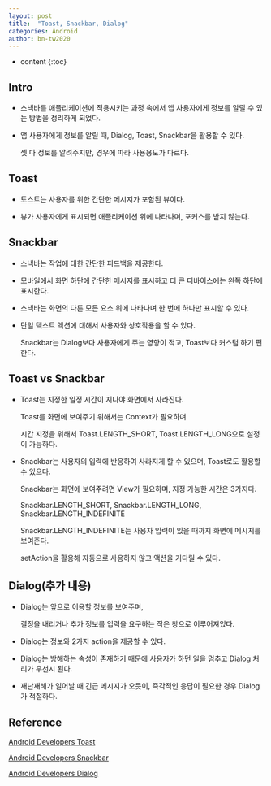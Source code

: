 ```yaml
---
layout: post
title:  "Toast, Snackbar, Dialog"
categories: Android
author: bn-tw2020
---
```

* content
{:toc}


## Intro

- 스낵바를 애플리케이션에 적용시키는 과정 속에서 앱 사용자에게 정보를 알릴 수 있는 방법을 정리하게 되었다.

- 앱 사용자에게 정보를 알릴 때, Dialog, Toast, Snackbar을 활용할 수 있다.

  셋 다 정보를 알려주지만, 경우에 따라 사용용도가 다르다.





## Toast

- 토스트는 사용자를 위한 간단한 메시지가 포함된 뷰이다.

- 뷰가 사용자에게 표시되면 애플리케이션 위에 나타나며, 포커스를 받지 않는다.


## Snackbar

- 스낵바는 작업에 대한 간단한 피드백을 제공한다.

- 모바일에서 화면 하단에 간단한 메시지를 표시하고 더 큰 디바이스에는 왼쪽 하단에 표시한다.

- 스낵바는 화면의 다른 모든 요소 위에 나타나며 한 번에 하나만 표시할 수 있다.

- 단일 텍스트 액션에 대해서 사용자와 상호작용을 할 수 있다.
  
  Snackbar는 Dialog보다 사용자에게 주는 영향이 적고, Toast보다 커스텀 하기 편한다.


## Toast vs Snackbar

- Toast는 지정한 일정 시간이 지나야 화면에서 사라진다.

  Toast를 화면에 보여주기 위해서는 Context가 필요하며

  시간 지정을 위해서 Toast.LENGTH_SHORT, Toast.LENGTH_LONG으로 설정이 가능하다.

- Snackbar는 사용자의 입력에 반응하여 사라지게 할 수 있으며, Toast로도 활용할 수 있으다.

  Snackbar는 화면에 보여주려면 View가 필요하며, 지정 가능한 시간은 3가지다.

  Snackbar.LENGTH_SHORT, Snackbar.LENGTH_LONG, Snackbar.LENGTH_INDEFINITE

  Snackbar.LENGTH_INDEFINITE는 사용자 입력이 있을 때까지 화면에 메시지를 보여준다.

  setAction을 활용해 자동으로 사용하지 않고 액션을 기다릴 수 있다.

## Dialog(추가 내용)

- Dialog는 앞으로 이용할 정보를 보여주며, 

  결정을 내리거나 추가 정보를 입력을 요구하는 작은 창으로 이루어져있다.

- Dialog는 정보와 2가지 action을 제공할 수 있다.

- Dialog는 방해하는 속성이 존재하기 때문에 사용자가 하던 일을 멈추고 Dialog 처리가 우선시 된다.

- 재난재해가 일어날 때 긴급 메시지가 오듯이, 즉각적인 응답이 필요한 경우 Dialog가 적절하다.


## Reference

[Android Developers Toast](https://developer.android.com/reference/android/widget/Toast.html)  

[Android Developers Snackbar](https://developer.android.com/reference/android/support/design/widget/Snackbar.html)  

[Android Developers Dialog](https://developer.android.com/reference/android/app/Dialog.html)  


  